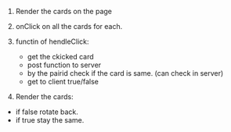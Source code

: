 1. Render the cards on the page
2. onClick on all the cards for each.
3. functin of hendleClick:

   - get the ckicked card
   - post function to server
   - by the pairid check if the card is same. (can check in server)
   - get to client true/false

4. Render the cards:

- if false rotate back.
- if true stay the same.
